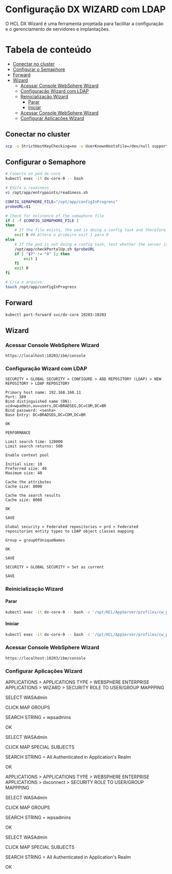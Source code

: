 # Configuração DX WIZARD com LDAP

O HCL DX Wizard é uma ferramenta projetada para facilitar a configuração e o gerenciamento de servidores e implantações. 

Tabela de conteúdo
==================

- [Conectar no cluster](#conectar-no-cluster)
- [Configurar o Semaphore](#configurar-o-semaphore)
- [Forward](#forward)
- [Wizard](#wizard)
  - [Acessar Console WebSphere Wizard](#acessar-console-websphere-wizard)
  - [Configuração Wizard com LDAP](#configuração-wizard-com-ldap)
  - [Reinicialização Wizard](#reinicialização-wizard)
    - [Parar](#parar)
    - [Iniciar](#iniciar)
  - [Acessar Console WebSphere Wizard](#acessar-console-websphere-wizard)
  - [Configurar Aplicações Wizard](#configurar-aplicações-wizard)

## Conectar no cluster
```bash
scp -o StrictHostKeyChecking=no -o UserKnownHostsFile=/dev/null support@192.168.160.1:/home/support/.kube/config $HOME/.kube
```

## Configurar o Semaphore
```bash
# Conecta no pod dx-core
kubectl exec -it dx-core-0 -- bash

# Edita o readiness
vi /opt/app/entrypoints/readiness.sh

CONFIG_SEMAPHORE_FILE="/opt/app/configInProgress"
probeURL=$1

# Check for existence of the semaphore file
if [ -f $CONFIG_SEMAPHORE_FILE ]
then
    # If the file exists, the pod is doing a config task and therefore not ready
    exit 0 ## Altera o primeiro exit 1 para 0
else
    # If the pod is not doing a config task, test whether the server is up
    /opt/app/checkPortalUp.sh $probeURL
    if [ "$?" != "0" ]; then
        exit 1
    fi
    exit 0
fi

# Cria o arquivo 
touch /opt/app/configInProgress
```

## Forward 
```bash
kubectl port-forward svc/dx-core 10203:10203 
```

## Wizard

### Acessar Console WebSphere Wizard
```url
https://localhost:10203/ibm/console
```

### Configuração Wizard com LDAP
```text
SECURITY > GLOBAL SECURITY > CONFIGURE > ADD REPOSITORY (LDAP) > NEW REPOSITORY > LDAP REPOSITORY 

Primary host name: 192.168.160.11
Port: 389
Bind distinguished name (DN): uid=wpadmin,ou=users,DC=BRADSEG,DC=COM,DC=BR
Bind password: <senha>
Base Entry: DC=BRADSEG,DC=COM,DC=BR

OK

PERFORMANCE

Limit search time: 120000
Limit search returns: 500

Enable context pool

Initial size: 10
Preferred size: 40
Maximum size: 40

Cache the attributes
Cache size: 8000

Cache the search results
Cache size: 8000

OK

SAVE

Global security > Federated repositories > prd > Federated repositories entity types to LDAP object classes mapping

Group = groupOfUniqueNames

OK

SAVE

SECURITY > GLOBAL SECURITY > Set as current

SAVE
```
### Reinicialização Wizard

#### Parar
```bash
kubectl exec -it dx-core-0 -- bash -c '/opt/HCL/AppServer/profiles/cw_profile/bin/stopServer.sh server1 -username wpsadmin -password <senha>'
```

#### Iniciar
```bash
kubectl exec -it dx-core-0 -- bash -c '/opt/HCL/AppServer/profiles/cw_profile/bin/startServer.sh server1'
```

### Acessar Console WebSphere Wizard
```url
https://localhost:10203/ibm/console
```

### Configurar Aplicações Wizard

APPLICATIONS > APPLICATIONS TYPE > WEBSPHERE ENTERPRISE APPLICATIONS > WIZARD > SECURITY ROLE TO USER/GROUP MAPPPING 

SELECT WASAdmin

CLICK MAP GROUPS

SEARCH STRING = wpsadmins

OK

SELECT WASAdmin

CLICK MAP SPECIAL SUBJECTS 

SEARCH STRING = All Authenticated in Application's Realm

OK


APPLICATIONS > APPLICATIONS TYPE > WEBSPHERE ENTERPRISE APPLICATIONS > dxconnect > SECURITY ROLE TO USER/GROUP MAPPPING 

SELECT WASAdmin

CLICK MAP GROUPS

SEARCH STRING = wpsadmins

OK

SELECT WASAdmin

CLICK MAP SPECIAL SUBJECTS 

SEARCH STRING = All Authenticated in Application's Realm

OK
```
